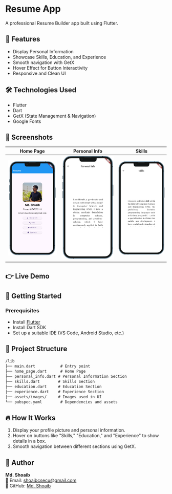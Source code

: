 # Resume App

A professional Resume Builder app built using Flutter.

## 📱 Features
- Display Personal Information
- Showcase Skills, Education, and Experience
- Smooth navigation with GetX
- Hover Effect for Button Interactivity
- Responsive and Clean UI

## 🛠️ Technologies Used
- Flutter
- Dart
- GetX (State Management & Navigation)
- Google Fonts

## 📸 Screenshots

| Home Page                       | Personal Info                            | Skills                            |
|---------------------------------|------------------------------------------|-----------------------------------|
| ![Home](assets/images/img3.png) | ![Personal Info](assets/images/img2.png) | ![Skills](assets/images/img4.png) |


## 👉 Live Demo




## 🚀 Getting Started

### Prerequisites
- Install [Flutter](https://flutter.dev/docs/get-started/install)
- Install Dart SDK
- Set up a suitable IDE (VS Code, Android Studio, etc.)


## 📂 Project Structure
```
/lib
├── main.dart           # Entry point
├── home_page.dart      # Home Page
├── personal_info.dart # Personal Information Section
├── skills.dart        # Skills Section
├── education.dart     # Education Section
├── experience.dart    # Experience Section
├── assets/images/     # Images used in UI
└── pubspec.yaml        # Dependencies and assets
```

## 🔥 How It Works
1. Display your profile picture and personal information.
2. Hover on buttons like "Skills," "Education," and "Experience" to show details in a box.
3. Smooth navigation between different sections using GetX.



## 👤 Author

**Md. Shoaib**  
📧 Email: shoaibcsecu@gmail.com  
🔗 GitHub: [Md. Shoaib](https://github.com/S-h-o-a-i-b)

